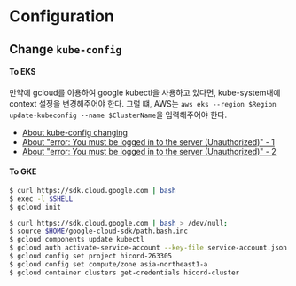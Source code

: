 # Configuration

## Change `kube-config`

#### To EKS

만약에 gcloud를 이용하여 google kubectl을 사용하고 있다면, kube-system내에 context 설정을 변경해주어야 한다.
그럴 떄, AWS는 `aws eks --region $Region update-kubeconfig --name $ClusterName`을 입력해주어야 한다.

- [About kube-config changing](https://docs.aws.amazon.com/ko_kr/eks/latest/userguide/create-kubeconfig.html)
- [About "error: You must be logged in to the server (Unauthorized)" - 1](https://aws.amazon.com/ko/premiumsupport/knowledge-center/amazon-eks-cluster-access/)
- [About "error: You must be logged in to the server (Unauthorized)" - 2](https://docs.aws.amazon.com/ko_kr/eks/latest/userguide/troubleshooting.html)

#### To GKE

```bash
$ curl https://sdk.cloud.google.com | bash
$ exec -l $SHELL
$ gcloud init
```

```bash
$ curl https://sdk.cloud.google.com | bash > /dev/null;
$ source $HOME/google-cloud-sdk/path.bash.inc
$ gcloud components update kubectl
$ gcloud auth activate-service-account --key-file service-account.json
$ gcloud config set project hicord-263305
$ gcloud config set compute/zone asia-northeast1-a
$ gcloud container clusters get-credentials hicord-cluster
```